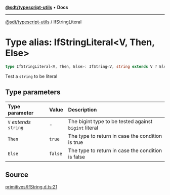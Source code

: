 [**@sdt/typescript-utils**](../README.md) • **Docs**

***

[@sdt/typescript-utils](../globals.md) / IfStringLiteral

# Type alias: IfStringLiteral\<V, Then, Else\>

```ts
type IfStringLiteral<V, Then, Else>: IfString<V, string extends V ? Else : Then, Else>;
```

Test a `string` to be literal

## Type parameters

| Type parameter | Value | Description |
| :------ | :------ | :------ |
| `V` *extends* `string` | - | The bigint type to be tested against `bigint` literal |
| `Then` | `true` | The type to return in case the condition is true |
| `Else` | `false` | The type to return in case the condition is false |

## Source

[primitives/IfString.d.ts:21](https://github.com/sylvaindethier/typescript-utils/blob/83679697f5d7fa0b2956157cf34be5813a5e5434/types/primitives/IfString.d.ts#L21)
